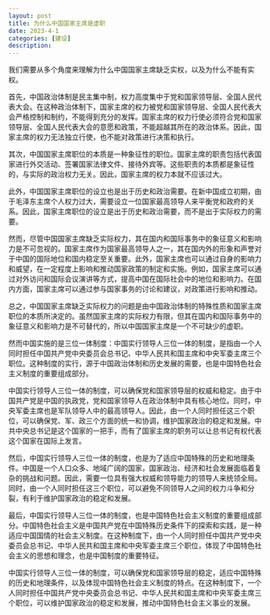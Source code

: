 ```yaml
---
layout: post
title: 为什么中国国家主席是虚职
date: 2023-4-1
categories: [建设]
description: 
---
```

我们需要从多个角度来理解为什么中国国家主席缺乏实权，以及为什么不能有实权。

首先，中国政治体制是民主集中制，权力高度集中于党和国家领导层、全国人民代表大会。在这种政治体制下，国家主席的权力被党和国家领导层、全国人民代表大会严格控制和制约，不能得到充分的发挥。国家主席的权力行使必须符合党和国家领导层、全国人民代表大会的意愿和政策，不能超越其所在的政治体系。因此，国家主席的权力无法独立行使，也不能对政策进行决策和执行。

其次，中国国家主席职位的本质是一种象征性的职位。国家主席的职责包括代表国家进行外交活动、签署国家法律文件、接待外宾等。这些职责的本质都是象征性的，与实际的政治权力无关。因此，国家主席的权力本就不应该过大。

此外，中国国家主席职位的设立也是出于历史和政治需要。在新中国成立初期，由于毛泽东主席个人权力过大，需要设立一位国家最高领导人来平衡党和政府的关系。因此，国家主席职位的设立是出于历史和政治需要，而不是出于实际权力的需要。

然而，尽管中国国家主席缺乏实际权力，其在国内和国际事务中的象征意义和影响力是不可忽视的。国家主席作为国家最高领导人之一，其在国内外的形象和声誉对于中国的国际地位和国内稳定至关重要。此外，国家主席也可以通过自身的影响力和威望，在一定程度上影响和推动国家政策的制定和实施。例如，国家主席可以通过对外访问和国际会议演讲等方式，提高中国在国际社会中的地位和影响力。在国内方面，国家主席可以通过参与国家事务的讨论和建议，对政策进行影响和推动。

总之，中国国家主席缺乏实际权力的问题是由中国政治体制的特殊性质和国家主席职位的本质所决定的。虽然国家主席的实际权力有限，但其在国内和国际事务中的象征意义和影响力是不可替代的，所以中国国家主席是一个不可缺少的虚职。

然而中国实施的是三位一体制度：中国实行领导人三位一体的制度，是指由一个人同时担任中国共产党中央委员会总书记、中华人民共和国主席和中央军委主席三个职位。这种制度的实行，源于中国政治体制和历史发展的需要，也是中国特色社会主义制度的重要组成部分。

中国实行领导人三位一体的制度，可以确保党和国家领导层的权威和稳定。由于中国共产党是中国的执政党，党和国家领导人在政治体制中具有核心地位。同时，中央军委主席也是军队领导人中的最高领导人。因此，由一个人同时担任这三个职位，可以确保党、军、政三个方面的统一和协调，维护国家政治的稳定和发展。中共中央总书记是这个国家的一把手，而有了国家主席的职务可以让总书记有权代表这个国家在国际上发言。

然后，中国实行领导人三位一体的制度，也是为了适应中国特殊的历史和地理条件。中国是一个人口众多、地域广阔的国家，国家政治、经济和社会发展面临着复杂的挑战和问题。因此，需要一位具有强大权威和领导能力的领导人来统领全局。同时，由一个人同时担任这三个职位，可以避免不同领导人之间的权力斗争和分裂，有利于维护国家政治的稳定和发展。

最后，中国实行领导人三位一体的制度，也是中国特色社会主义制度的重要组成部分。中国特色社会主义是中国共产党在中国特殊历史条件下的探索和实践，是一种适应中国国情的社会主义制度。在这种制度下，由一个人同时担任中国共产党中央委员会总书记、中华人民共和国主席和中央军委主席三个职位，体现了中国特色社会主义的思想和理念，也是中国制度的重要特征。

中国实行领导人三位一体的制度，可以确保党和国家领导层的稳定，适应中国特殊的历史和地理条件，以及体现中国特色社会主义制度的特点。在这种制度下，一个人同时担任中国共产党中央委员会总书记、中华人民共和国主席和中央军委主席三个职位，可以维护国家政治的稳定和发展，推动中国特色社会主义事业的发展。


